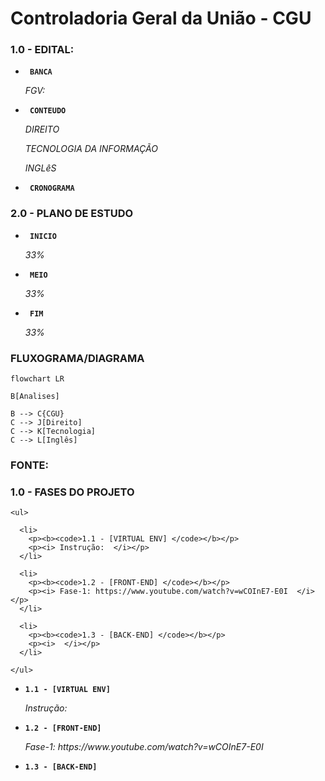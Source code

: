 # Controladoria Geral da União - CGU

### 1.0 - EDITAL:

<ul>
  
  <li>
    <p><b><code> BANCA </code></b></p>
    <p><i> FGV:  </i></p>
  </li>
  
  <li>
    <p><b><code> CONTEUDO </code></b></p>
    <p><i> DIREITO </i></p>
    <p><i> TECNOLOGIA DA INFORMAÇÃO </i></p>
    <p><i> INGLêS </i></p>
  </li> 
  
  <li>
    <p><b><code> CRONOGRAMA </code></b></p>
    <p><i>  </i></p>
  </li>
  
</ul>

### 2.0 - PLANO DE ESTUDO

<ul>
  
  <li>
    <p><b><code> INICIO </code></b></p>
    <p><i> 33%  </i></p>
  </li>
  
  <li>
    <p><b><code> MEIO </code></b></p>
    <p><i> 33%  </i></p>
  </li> 
  
  <li>
    <p><b><code> FIM </code></b></p>
    <p><i> 33%  </i></p>
  </li>
  
</ul>

### FLUXOGRAMA/DIAGRAMA

```mermaid
flowchart LR

B[Analises]

B --> C{CGU}
C --> J[Direito] 
C --> K[Tecnologia]
C --> L[Inglês]

```

### FONTE:


### 1.0 - FASES DO PROJETO

```
<ul>
  
  <li>
    <p><b><code>1.1 - [VIRTUAL ENV] </code></b></p>
    <p><i> Instrução:  </i></p>
  </li>
  
  <li>
    <p><b><code>1.2 - [FRONT-END] </code></b></p>
    <p><i> Fase-1: https://www.youtube.com/watch?v=wCOInE7-E0I  </i></p>
  </li> 
  
  <li>
    <p><b><code>1.3 - [BACK-END] </code></b></p>
    <p><i>  </i></p>
  </li>
  
</ul>
```

<ul>
  
  <li>
    <p><b><code>1.1 - [VIRTUAL ENV] </code></b></p>
    <p><i> Instrução:  </i></p>
  </li>
  
  <li>
    <p><b><code>1.2 - [FRONT-END] </code></b></p>
    <p><i> Fase-1: https://www.youtube.com/watch?v=wCOInE7-E0I  </i></p>
  </li> 
  
  <li>
    <p><b><code>1.3 - [BACK-END] </code></b></p>
    <p><i>  </i></p>
  </li>
  
</ul>

